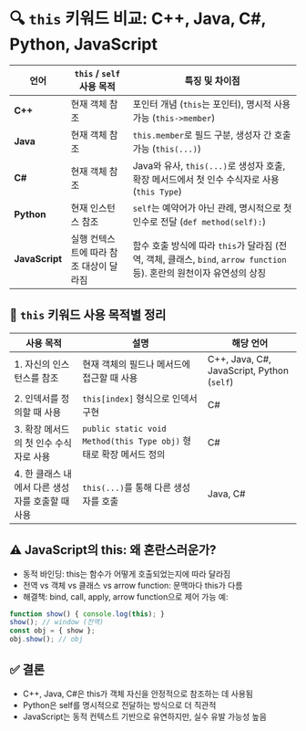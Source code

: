 # 🔍 `this` 키워드 비교: C++, Java, C#, Python, JavaScript

| 언어       | `this` / `self` 사용 목적 | 특징 및 차이점 |
|------------|---------------------------|----------------|
| **C++**    | 현재 객체 참조 | 포인터 개념 (`this`는 포인터), 명시적 사용 가능 (`this->member`) |
| **Java**   | 현재 객체 참조 | `this.member`로 필드 구분, 생성자 간 호출 가능 (`this(...)`) |
| **C#**     | 현재 객체 참조 | Java와 유사, `this(...)`로 생성자 호출, 확장 메서드에서 첫 인수 수식자로 사용 (`this Type`) |
| **Python** | 현재 인스턴스 참조 | `self`는 예약어가 아닌 관례, 명시적으로 첫 인수로 전달 (`def method(self):`) |
| **JavaScript** | 실행 컨텍스트에 따라 참조 대상이 달라짐 | 함수 호출 방식에 따라 `this`가 달라짐 (전역, 객체, 클래스, `bind`, `arrow function` 등). 혼란의 원천이자 유연성의 상징 |





## 🎯 `this` 키워드 사용 목적별 정리

| 사용 목적 | 설명 | 해당 언어 |
|-----------|------|-----------|
| 1. 자신의 인스턴스를 참조 | 현재 객체의 필드나 메서드에 접근할 때 사용 | C++, Java, C#, JavaScript, Python (`self`) |
| 2. 인덱서를 정의할 때 사용 | `this[index]` 형식으로 인덱서 구현 | C# |
| 3. 확장 메서드의 첫 인수 수식자로 사용 | `public static void Method(this Type obj)` 형태로 확장 메서드 정의 | C# |
| 4. 한 클래스 내에서 다른 생성자를 호출할 때 사용 | `this(...)`를 통해 다른 생성자를 호출 | Java, C# |



## ⚠️ JavaScript의 this: 왜 혼란스러운가?
- 동적 바인딩: this는 함수가 어떻게 호출되었는지에 따라 달라짐
- 전역 vs 객체 vs 클래스 vs arrow function: 문맥마다 this가 다름
- 해결책: bind, call, apply, arrow function으로 제어 가능
예:
```javascript
function show() { console.log(this); }  
show(); // window (전역)  
const obj = { show };  
obj.show(); // obj  
```



## ✅ 결론
- C++, Java, C#은 this가 객체 자신을 안정적으로 참조하는 데 사용됨
- Python은 self를 명시적으로 전달하는 방식으로 더 직관적
- JavaScript는 동적 컨텍스트 기반으로 유연하지만, 실수 유발 가능성 높음


